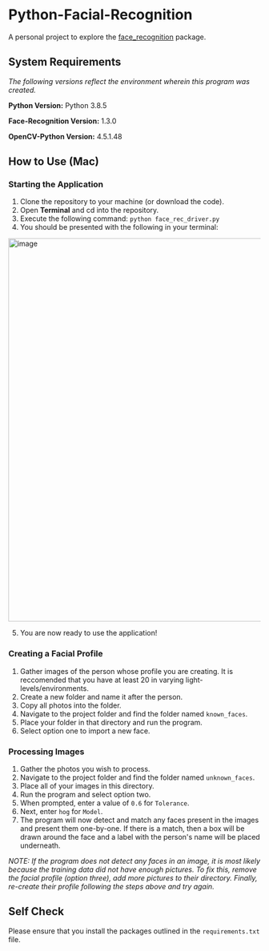 # Python-Facial-Recognition

A personal project to explore the [face_recognition](https://face-recognition.readthedocs.io/en/latest/index.html) package.

## System Requirements

_The following versions reflect the environment wherein this program was created._

**Python Version:** Python 3.8.5

**Face-Recognition Version:** 1.3.0

**OpenCV-Python Version:** 4.5.1.48

## How to Use (Mac)

### Starting the Application
1. Clone the repository to your machine (or download the code).
2. Open **Terminal** and cd into the repository.
3. Execute the following command: `python face_rec_driver.py`
4. You should be presented with the following in your terminal:
<img width="766" alt="image" src="https://user-images.githubusercontent.com/44680601/110698751-0dc85680-81bc-11eb-8ecd-9c8b8dc8f7cd.png">

5. You are now ready to use the application!

### Creating a Facial Profile
1. Gather images of the person whose profile you are creating. It is reccomended that you have at least 20 in varying light-levels/environments.
2. Create a new folder and name it after the person.
3. Copy all photos into the folder.
4. Navigate to the project folder and find the folder named `known_faces`. 
5. Place your folder in that directory and run the program.
6. Select option one to import a new face.

### Processing Images
1. Gather the photos you wish to process.
2. Navigate to the project folder and find the folder named `unknown_faces`.
3. Place all of your images in this directory.
4. Run the program and select option two.
5. When prompted, enter a value of `0.6` for `Tolerance`.
6. Next, enter `hog` for `Model`.
7. The program will now detect and match any faces present in the images and present them one-by-one. If there is a match, then a box will be drawn around the face and a label with the person's name will be placed underneath. 

_NOTE: If the program does not detect any faces in an image, it is most likely because the training data did not have enough pictures. To fix this, remove the facial profile (option three), add more pictures to their directory. Finally, re-create their profile following the steps above and try again._

## Self Check

Please ensure that you install the packages outlined in the `requirements.txt` file.
